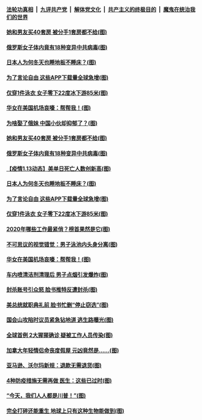 ####  [法轮功真相](../../../../basic/blob/master/README.md?t=01150031) &nbsp;|&nbsp; [九评共产党](../../../../9ping.md/blob/master/README.md?t=01150031) &nbsp;|&nbsp; [解体党文化](../../../../jtdwh.md/blob/master/README.md?t=01150031)  &nbsp;|&nbsp; [共产主义的终极目的](../../../../gczydzjmd.md/blob/master/README.md?t=01150031) &nbsp;|&nbsp; [魔鬼在统治我们的世界](../../../../mgztzwmdsj.md/blob/master/README.md?t=01150031) 

#### [她和男友买40套房 被分手1套房都不给(图)](../pages/p3/959028.md?t=01150031) 

#### [俄罗斯女子体内竟有18种变异中共病毒(图)](../pages/p3/959031.md?t=01150031) 

#### [日本人为何冬天也睡地板不睡床？(图)](../pages/p3/959014.md?t=01150031) 

#### [为了言论自由 这些APP下载量全球急增(图)](../pages/p3/959002.md?t=01150031) 

#### [仅穿1件泳衣 女子零下22度冰下游85米(图)](../pages/p3/959009.md?t=01150031) 

#### [华女在美国机场哀嚎：帮帮我！(图)](../pages/p3/958917.md?t=01150031) 

#### [为啥娶了俄妹 中国小伙却抑郁了？(图)](../pages/p3/959112.md?t=01150031) 

#### [她和男友买40套房 被分手1套房都不给(图)](../pages/p3/959028.md?t=01150031) 

#### [俄罗斯女子体内竟有18种变异中共病毒(图)](../pages/p3/959031.md?t=01150031) 

#### [【疫情1.13动态】美单日死亡人数创新高(图)](../pages/p3/958875.md?t=01150031) 

#### [日本人为何冬天也睡地板不睡床？(图)](../pages/p3/959014.md?t=01150031) 

#### [为了言论自由 这些APP下载量全球急增(图)](../pages/p3/959002.md?t=01150031) 

#### [仅穿1件泳衣 女子零下22度冰下游85米(图)](../pages/p3/959009.md?t=01150031) 

#### [2020年哪些工作最紧俏？榜首果然是它(图)](../pages/p3/958963.md?t=01150031) 

#### [不可思议的视觉错觉：男子泳池内头身分离(图)](../pages/p3/958922.md?t=01150031) 

#### [华女在美国机场哀嚎：帮帮我！(图)](../pages/p3/958917.md?t=01150031) 

#### [车内喷清洁剂清理后 男子点烟引发爆炸(图)](../pages/p3/958918.md?t=01150031) 

#### [封杀账号引众怒 脸书推特反遭封杀(图)](../pages/p3/958909.md?t=01150031) 

#### [美总统就职典礼前 脸书忙删“停止窃选”(图)](../pages/p3/958897.md?t=01150031) 

#### [国会山攻陷时议员紧急钻地道 逃生路曝光(图)](../pages/p3/958886.md?t=01150031) 

#### [全球首例 2大猩猩确诊 疑被工作人员传染(图)](../pages/p3/958879.md?t=01150031) 

#### [加拿大年轻情侣命丧度假屋 元凶竟然是......(图)](../pages/p3/958834.md?t=01150031) 

#### [亚马逊、沃尔玛新规：退款无需退货(图)](../pages/p3/958826.md?t=01150031) 

#### [4种防疫措施无需再做 医生：这些已过时(图)](../pages/p3/958792.md?t=01150031) 

#### [“今天，我们人人都是川普！”(图)](../pages/p3/958759.md?t=01150031) 

#### [完全打碎还能重生 地球上只有这种生物能做到(图)](../pages/p3/958776.md?t=01150031) 

